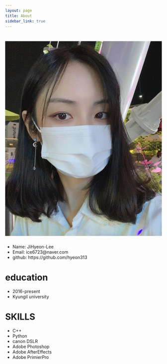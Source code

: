 ```yaml
---
layout: page
title: About
sidebar_link: true
---
```

# <img src="_images/profile.jpg" alt="profile">
<p class="message">

<ul>
  <li>Name: JiHyeon-Lee</li>
  <li>Email: ice6723@naver.com</li>
  <li>github: https://github.com/hyeon313</li>
</ul>

<h1>education</h1>
<ul>
  <li>2016-present</li>
  <li>Kyungil university</li>
</ul>
   
<h1>SKILLS</h1>
<ul>
  <li>C++</li>
  <li>Python</li>
  <li>canon DSLR</li>
  <li>Adobe Photoshop</li>
  <li>Adobe AfterEffects</li>
  <li>Adobe PrimierPro</li>
</ul>
</p>

